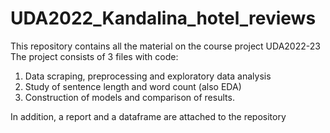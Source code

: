 # UDA2022_Kandalina_hotel_reviews
This repository contains all the material on the course project UDA2022-23
The project consists of 3 files with code:
1. Data scraping, preprocessing and exploratory data analysis
2. Study of sentence length and word count (also EDA)
3. Construction of models and comparison of results.

In addition, a report and a dataframe are attached to the repository
